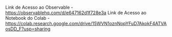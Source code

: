 Link de Acesso ao Observable - https://observablehq.com/d/e647162d1f728e3a
Link de Acesso ao Notebook do Colab - https://colab.research.google.com/drive/15WVN1oznNopYFuD7AkokF4ATVAosDD_F?usp=sharing
